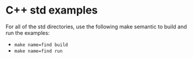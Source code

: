 # C++ std examples

For all of the std directories, use the following 
make semantic to build and run the examples:

- `make name=find build`
- `make name=find run`
